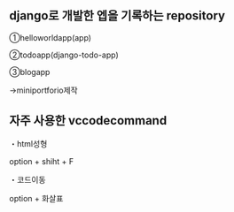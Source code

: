## django로 개발한 엡을 기록하는 repository

①helloworldapp(app)

②todoapp(django-todo-app)

③blogapp

→miniportforio제작

## 자주 사용한 vccodecommand

・html성형

option + shiht + F

・코드이동

option + 화살표
